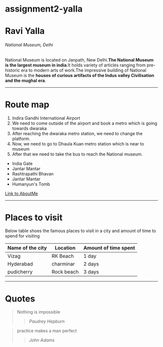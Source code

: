 # assignment2-yalla

  # Ravi Yalla

  ###### National Museum, Delhi

  National Museum is located on Janpath, New Delhi.**The National Museum is the largest museum in india**.It holds variety of articles ranging from pre-historic era to modern arts of work.The impressive building of National Museum is the **houses of curious artifacts of the Indus valley Civilisation and the mughal era**.

  ***

  # Route map

  1. Indira Gandhi International Airport
  2. We need to come outside of the airport and book a metro which is going towards dwaraka
  3. After reaching the dwaraka metro station, we need to change the platform.
  4. Now, we need to go to  Dhaula Kuan metro station which is near to museum 
  5. After that we need to take the bus to reach the National museum.
  * India Gate
  * Jantar Mantar
  * Rashtrapathi Bhavan
  * Jantar Mantar
  * Humanyun's Tomb

  [Link to AboutMe](AboutMe.md)

***

# Places to visit

Below table shoes the famous places to visit in a city and amount of time to spend for visiting

|Name of the city | Location | Amount of time spent |
|---| --- | --- |
|Vizag | RK Beach | 1 day |
|Hyderabad | charminar | 2 days |
|pudicherry | Rock beach | 3 days |

***

# Quotes

>Nothing is impossible 
>>*Paudrey Hepburn*

>practice makes a man perfect
>> *John Adams*




  
